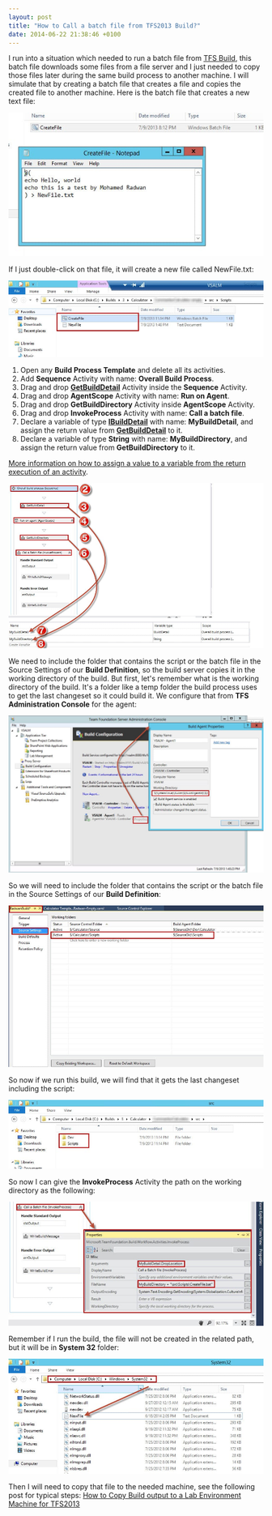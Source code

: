 ```yaml
---
layout: post
title: "How to Call a batch file from TFS2013 Build?"
date: 2014-06-22 21:38:46 +0100
---
```


I run into a situation which needed to run a batch file from [TFS Build](http://msdn.microsoft.com/en-us/library/ms181710(v=vs.90).aspx "Team Foundation Build Overview"), this batch file downloads some files from a file server and I just needed to copy those files later during the same build process to another machine. I will simulate that by creating a batch file that creates a file and copies the created file to another machine. Here is the batch file that creates a new text file:

![6-22-2014 10-19-33 PM](/assets/img/2014/06/6-22-2014-10-19-33-pm.jpg)

If I just double-click on that file, it will create a new file called NewFile.txt:

![6-18-2014 11-22-07 AM](/assets/img/2014/06/6-18-2014-11-22-07-am.jpg)

1. Open any **Build Process Template** and delete all its activities.
2. Add **Sequence** Activity with name: **Overall Build Process**.
3. Drag and drop [**GetBuildDetail**](http://msdn.microsoft.com/en-us/library/gg265783.aspx#Activity_GetBuildDetail "Get a reference to the IBuildDetail object (GetBuildDetail activity)") Activity inside the **Sequence** Activity.
4. Drag and drop **AgentScope** Activity with name: **Run on Agent**.
5. Drag and drop **GetBuildDirectory** Activity inside **AgentScope** Activity.
6. Drag and drop **InvokeProcess** Activity with name: **Call a batch file**.
7. Declare a variable of type [**IBuildDetail**](http://msdn.microsoft.com/en-us/library/microsoft.teamfoundation.build.client.ibuilddetail.aspx "IBuildDetail Interface") with name: **MyBuildDetail**, and assign the return value from **[GetBuildDetail](http://msdn.microsoft.com/en-us/library/gg265783.aspx#Activity_GetBuildDetail "Get a reference to the IBuildDetail object (GetBuildDetail activity)")** to it.
8. Declare a variable of type **String** with name: **MyBuildDirectory**, and assign the return value from **GetBuildDirectory** to it. 

[More information on how to assign a value to a variable from the return execution of an activity](https://mohamedradwan-devops.github.io/posts/how-to-copy-build-output-to-a-lab-environment-machine-for-tfs2013/ " JUNE 22, 2014 BY MOHAMED RADWAN (MVP) How to Copy Build output to a Lab Environment Machine for TFS2013").

![6-18-2014 10-33-40 AM](/assets/img/2014/06/6-18-2014-10-33-40-am.jpg)

We need to include the folder that contains the script or the batch file in the Source Settings of our **Build Definition**, so the build server copies it in the working directory of the build. But first, let's remember what is the working directory of the build. It's a folder like a temp folder the build process uses to get the last changeset so it could build it. We configure that from **TFS Administration Console** for the agent:

![6-18-2014 11-16-11 AM](/assets/img/2014/06/6-18-2014-11-16-11-am.jpg)

So we will need to include the folder that contains the script or the batch file in the Source Settings of our **Build Definition**:

![6-18-2014 11-13-02 AM](/assets/img/2014/06/6-18-2014-11-13-02-am.jpg)

So now if we run this build, we will find that it gets the last changeset including the script:

![6-18-2014 11-17-43 AM](/assets/img/2014/06/6-18-2014-11-17-43-am.jpg)

So now I can give the **InvokeProcess** Activity the path on the working directory as the following:

![6-18-2014 11-02-17 AM](/assets/img/2014/06/6-18-2014-11-02-17-am.jpg)

Remember if I run the build, the file will not be created in the related path, but it will be in **System 32** folder:

![6-18-2014 11-21-38 AM](/assets/img/2014/06/6-18-2014-11-21-38-am.jpg)

Then I will need to copy that file to the needed machine, see the following post for typical steps: [How to Copy Build output to a Lab Environment Machine for TFS2013](https://mohamedradwan-devops.github.io/posts/how-to-copy-build-output-to-a-lab-environment-machine-for-tfs2013/ "How to Copy Build output to a Lab Environment Machine for TFS2013")
